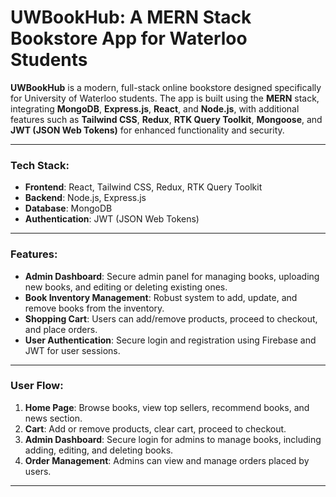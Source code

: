# **UWBookHub: A MERN Stack Bookstore App for Waterloo Students** 

**UWBookHub** is a modern, full-stack online bookstore designed specifically for University of Waterloo students. The app is built using the **MERN** stack, integrating **MongoDB**, **Express.js**, **React**, and **Node.js**, with additional features such as **Tailwind CSS**, **Redux**, **RTK Query Toolkit**, **Mongoose**, and **JWT (JSON Web Tokens)** for enhanced functionality and security.

---

### **Tech Stack**:

- **Frontend**: React, Tailwind CSS, Redux, RTK Query Toolkit
- **Backend**: Node.js, Express.js
- **Database**: MongoDB
- **Authentication**: JWT (JSON Web Tokens)

---

### **Features**:

- **Admin Dashboard**: Secure admin panel for managing books, uploading new books, and editing or deleting existing ones.
- **Book Inventory Management**: Robust system to add, update, and remove books from the inventory.
- **Shopping Cart**: Users can add/remove products, proceed to checkout, and place orders.
- **User Authentication**: Secure login and registration using Firebase and JWT for user sessions.

---

### **User Flow**:

1. **Home Page**: Browse books, view top sellers, recommend books, and news section.
2. **Cart**: Add or remove products, clear cart, proceed to checkout.
3. **Admin Dashboard**: Secure login for admins to manage books, including adding, editing, and deleting books.
4. **Order Management**: Admins can view and manage orders placed by users.

---

